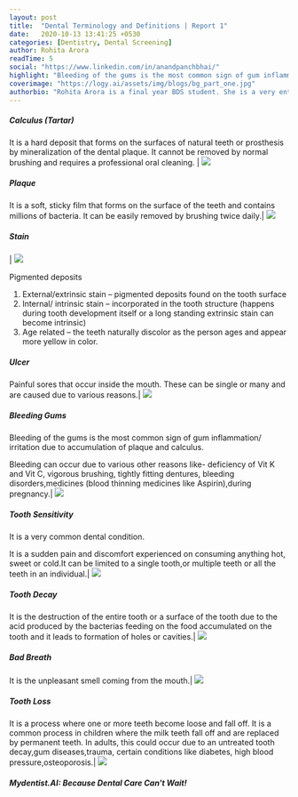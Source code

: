 ```yaml
---
layout: post
title:  "Dental Terminology and Definitions | Report 1"
date:   2020-10-13 13:41:25 +0530
categories: [Dentistry, Dental Screening]
author: Rohita Arora
readTime: 5
social: "https://www.linkedin.com/in/anandpanchbhai/"
highlight: "Bleeding of the gums is the most common sign of gum inflammation/ irritation due to accumulation of plaque and calculus"
coverimage: "https://logy.ai/assets/img/blogs/bg_part_one.jpg"
authorbio: "Rohita Arora is a final year BDS student. She is a very enthusiastic person and knows all about things dental."
---
```


##### Calculus (Tartar)

 It is a hard deposit that forms on the surfaces of natural teeth or prosthesis by mineralization of the dental plaque. It cannot be removed by normal brushing and requires a professional oral cleaning. | ![](https://logy.ai/assets/img/blogs/calculus.jpeg) 



##### Plaque

It is a soft, sticky film that forms on the surface of the teeth and contains millions of bacteria. It can be easily removed by brushing twice daily.| ![](https://logy.ai/assets/img/blogs/plaque.png)




##### Stain
| ![](https://logy.ai/assets/img/blogs/stain.jpeg)

Pigmented deposits 
1. External/extrinsic stain – pigmented deposits found on the tooth surface
2. Internal/ intrinsic stain – incorporated in the tooth structure (happens during tooth development itself or a long standing extrinsic stain can become intrinsic)
3. Age related – the teeth naturally discolor as the person ages and appear more yellow in color.

##### Ulcer

Painful sores that occur inside the mouth. These can be single or many and are caused due to various reasons.| ![](https://logy.ai/assets/img/blogs/ulcer.png)


##### Bleeding Gums

Bleeding of the gums is the most common sign of gum inflammation/ irritation due to accumulation of plaque and calculus.

Bleeding can occur due to various other reasons like- deficiency of Vit K and Vit C, vigorous brushing, tightly fitting dentures, bleeding disorders,medicines (blood thinning medicines like Aspirin),during pregnancy.| ![](https://logy.ai/assets/img/blogs/bleeding_gums.png)



##### Tooth Sensitivity

It is a very common dental condition.

It is a sudden pain and discomfort experienced on consuming anything hot, sweet or cold.It can be limited to a single tooth,or multiple teeth or all the teeth in an individual.| ![](https://logy.ai/assets/img/blogs/tooth_sensitivity.jpg)



##### Tooth Decay

It is the destruction of the entire tooth or a surface of the tooth due to the acid produced by the bacterias feeding on the food accumulated on the tooth and it leads to formation of holes or cavities.| ![](https://logy.ai/assets/img/blogs/tooth_decay.jpg)


##### Bad Breath

It is the unpleasant smell coming from the mouth.| ![](https://logy.ai/assets/img/blogs/bad_breath.jpg)


##### Tooth Loss

It is a process where one or more teeth become loose and fall off. It is a common process in children where the milk teeth fall off and are replaced by permanent teeth. In adults, this could occur due to an untreated tooth decay,gum diseases,trauma, certain conditions like diabetes, high blood pressure,osteoporosis.| ![](https://logy.ai/assets/img/blogs/tooth_loss.jpg)




##### Mydentist.AI: Because Dental Care Can't Wait!
